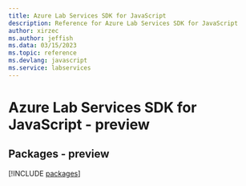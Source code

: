```yaml
---
title: Azure Lab Services SDK for JavaScript
description: Reference for Azure Lab Services SDK for JavaScript
author: xirzec
ms.author: jeffish
ms.data: 03/15/2023
ms.topic: reference
ms.devlang: javascript
ms.service: labservices
---
```

# Azure Lab Services SDK for JavaScript - preview
## Packages - preview
[!INCLUDE [packages](lab-services-index.md)]